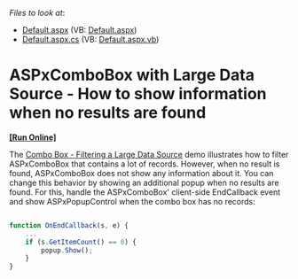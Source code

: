 <!-- default file list -->
*Files to look at*:

* [Default.aspx](./CS/WebSite/Default.aspx) (VB: [Default.aspx](./VB/WebSite/Default.aspx))
* [Default.aspx.cs](./CS/WebSite/Default.aspx.cs) (VB: [Default.aspx.vb](./VB/WebSite/Default.aspx.vb))
<!-- default file list end -->
# ASPxComboBox with Large Data Source - How to show information when no results are found
<!-- run online -->
**[[Run Online]](https://codecentral.devexpress.com/e5094/)**
<!-- run online end -->


<p>The <a href="https://demos.devexpress.com/ASPxEditorsDemos/ASPxComboBox/LargeDataSource.aspx"><u>Combo Box - Filtering a Large Data Source</u></a> demo illustrates how to filter ASPxComboBox that contains a lot of records. However, when no result is found, ASPxComboBox does not show any information about it. You can change this behavior by showing an additional popup when no results are found. For this, handle the ASPxComboBox' client-side EndCallback event and show ASPxPopupControl when the combo box has no records:

```js

function OnEndCallback(s, e) {
	...
	if (s.GetItemCount() == 0) {
		popup.Show();
	}
} 

```

 </p>

<br/>


